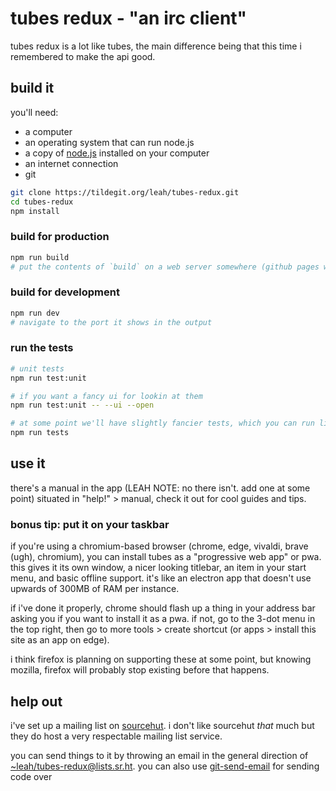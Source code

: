 # tubes redux - "an irc client"

tubes redux is a lot like tubes, the main difference being that this time i remembered
to make the api good.

## build it

you'll need: 
- a computer
- an operating system that can run node.js
- a copy of [node.js](https://nodejs.org/) installed on your computer
- an internet connection
- git

```bash
git clone https://tildegit.org/leah/tubes-redux.git
cd tubes-redux
npm install
```

### build for production

```bash
npm run build
# put the contents of `build` on a web server somewhere (github pages works quite well).
```

### build for development

```bash
npm run dev
# navigate to the port it shows in the output
```

### run the tests

```bash
# unit tests
npm run test:unit

# if you want a fancy ui for lookin at them
npm run test:unit -- --ui --open

# at some point we'll have slightly fancier tests, which you can run like this.
npm run tests
```

## use it

there's a manual in the app (LEAH NOTE: no there isn't. add one at some point) situated
in "help!" > manual, check it out for cool guides and tips.

### bonus tip: put it on your taskbar

if you're using a chromium-based browser (chrome, edge, vivaldi, brave (ugh), chromium),
you can install tubes as a "progressive web app" or pwa. this gives it its own window,
a nicer looking titlebar, an item in your start menu, and basic offline support. it's
like an electron app that doesn't use upwards of 300MB of RAM per instance.

if i've done it properly, chrome should flash up a thing in your address bar asking you
if you want to install it as a pwa. if not, go to the 3-dot menu in the top right,
then go to more tools > create shortcut (or apps > install this site as an app on edge). 

i think firefox is planning on supporting these at some point, but knowing mozilla,
firefox will probably stop existing before that happens.

## help out

i've set up a mailing list on [sourcehut](https://lists.sr.ht/~leah/tubes-redux).
i don't like sourcehut *that* much but they do host a very respectable mailing list service.

you can send things to it by throwing an email in the general direction of 
[~leah/tubes-redux@lists.sr.ht](mailto:~leah/tubes-redux@lists.sr.ht). you can also use
[git-send-email](https://git-send-email.io/) for sending code over